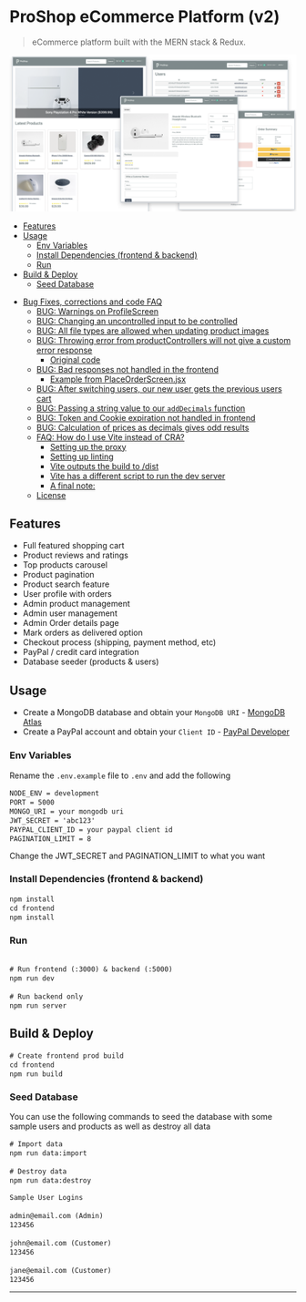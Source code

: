 # ProShop eCommerce Platform (v2)

> eCommerce platform built with the MERN stack & Redux.

<img src="./frontend/public/images/screens.png">

<!-- toc -->

- [Features](#features)
- [Usage](#usage)
  - [Env Variables](#env-variables)
  - [Install Dependencies (frontend & backend)](#install-dependencies-frontend--backend)
  - [Run](#run)
- [Build & Deploy](#build--deploy)
  - [Seed Database](#seed-database)

* [Bug Fixes, corrections and code FAQ](#bug-fixes-corrections-and-code-faq)
  - [BUG: Warnings on ProfileScreen](#bug-warnings-on-profilescreen)
  - [BUG: Changing an uncontrolled input to be controlled](#bug-changing-an-uncontrolled-input-to-be-controlled)
  - [BUG: All file types are allowed when updating product images](#bug-all-file-types-are-allowed-when-updating-product-images)
  - [BUG: Throwing error from productControllers will not give a custom error response](#bug-throwing-error-from-productcontrollers-will-not-give-a-custom-error-response)
    - [Original code](#original-code)
  - [BUG: Bad responses not handled in the frontend](#bug-bad-responses-not-handled-in-the-frontend)
    - [Example from PlaceOrderScreen.jsx](#example-from-placeorderscreenjsx)
  - [BUG: After switching users, our new user gets the previous users cart](#bug-after-switching-users-our-new-user-gets-the-previous-users-cart)
  - [BUG: Passing a string value to our `addDecimals` function](#bug-passing-a-string-value-to-our-adddecimals-function)
  - [BUG: Token and Cookie expiration not handled in frontend](#bug-token-and-cookie-expiration-not-handled-in-frontend)
  - [BUG: Calculation of prices as decimals gives odd results](#bug-calculation-of-prices-as-decimals-gives-odd-results)
  - [FAQ: How do I use Vite instead of CRA?](#faq-how-do-i-use-vite-instead-of-cra)
    - [Setting up the proxy](#setting-up-the-proxy)
    - [Setting up linting](#setting-up-linting)
    - [Vite outputs the build to /dist](#vite-outputs-the-build-to-dist)
    - [Vite has a different script to run the dev server](#vite-has-a-different-script-to-run-the-dev-server)
    - [A final note:](#a-final-note)
  * [License](#license)

<!-- tocstop -->

## Features

- Full featured shopping cart
- Product reviews and ratings
- Top products carousel
- Product pagination
- Product search feature
- User profile with orders
- Admin product management
- Admin user management
- Admin Order details page
- Mark orders as delivered option
- Checkout process (shipping, payment method, etc)
- PayPal / credit card integration
- Database seeder (products & users)

## Usage

- Create a MongoDB database and obtain your `MongoDB URI` - [MongoDB Atlas](https://www.mongodb.com/cloud/atlas/register)
- Create a PayPal account and obtain your `Client ID` - [PayPal Developer](https://developer.paypal.com/)

### Env Variables

Rename the `.env.example` file to `.env` and add the following

```
NODE_ENV = development
PORT = 5000
MONGO_URI = your mongodb uri
JWT_SECRET = 'abc123'
PAYPAL_CLIENT_ID = your paypal client id
PAGINATION_LIMIT = 8
```

Change the JWT_SECRET and PAGINATION_LIMIT to what you want

### Install Dependencies (frontend & backend)

```
npm install
cd frontend
npm install
```

### Run

```

# Run frontend (:3000) & backend (:5000)
npm run dev

# Run backend only
npm run server
```

## Build & Deploy

```
# Create frontend prod build
cd frontend
npm run build
```

### Seed Database

You can use the following commands to seed the database with some sample users and products as well as destroy all data

```
# Import data
npm run data:import

# Destroy data
npm run data:destroy
```

```
Sample User Logins

admin@email.com (Admin)
123456

john@email.com (Customer)
123456

jane@email.com (Customer)
123456
```

---
